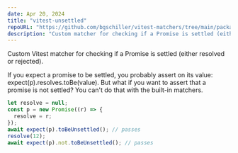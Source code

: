 ```yaml
---
date: Apr 20, 2024
title: "vitest-unsettled"
repoURL: "https://github.com/bgschiller/vitest-matchers/tree/main/packages/unsettled"
description: "Custom matcher for checking if a Promise is settled (either resolved or rejected)."
---
```


Custom Vitest matcher for checking if a Promise is settled (either resolved or rejected).

If you expect a promise to be settled, you probably assert on its value: expect(p).resolves.toBe(value). But what if you want to assert that a promise is not settled? You can't do that with the built-in matchers.

```js
let resolve = null;
const p = new Promise((r) => {
  resolve = r;
});
await expect(p).toBeUnsettled(); // passes
resolve(12);
await expect(p).not.toBeUnsettled(); // passes
```
